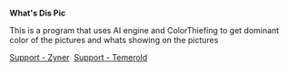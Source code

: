 **What's Dis Pic**

This is a program that uses AI engine and ColorThiefing to get dominant color of the pictures and whats showing on the pictures

[Support - Zyner](mailto:support@vermium.se)&nbsp;
[Support - Temerold](mailto:support@temerold.se)